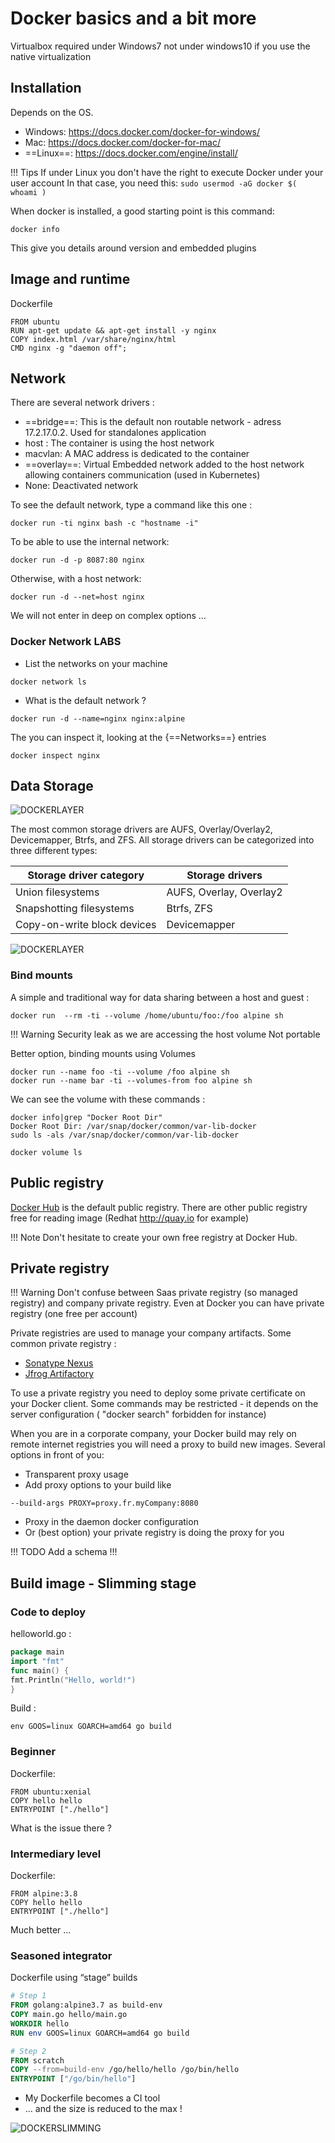 # Docker basics and a bit more

Virtualbox required under Windows7 
not under windows10 if you use the native virtualization

## Installation
Depends on the OS.

* Windows:	https://docs.docker.com/docker-for-windows/
* Mac:      https://docs.docker.com/docker-for-mac/
* ==Linux==:    https://docs.docker.com/engine/install/


!!! Tips 
    If under Linux you don't have the right to execute Docker under your user account
    In that case, you need this:
    ````
      sudo usermod -aG docker $( whoami )
    ````

When docker is installed, a good starting point is this command:
````
docker info
````
This give you details around version and embedded plugins

## Image and runtime

Dockerfile
```
FROM ubuntu
RUN apt-get update && apt-get install -y nginx
COPY index.html /var/share/nginx/html
CMD nginx -g "daemon off";
```


## Network

There are several network drivers :

* ==bridge==: This is the default non routable network - adress 17.2.17.0.2. Used for standalones application
* host : The container is using the host network
* macvlan: A MAC address is dedicated to the container
* ==overlay==: Virtual Embedded network added to the host network allowing containers communication (used in Kubernetes)
* None: Deactivated network

To see the default network, type a command like this one :
```
docker run -ti nginx bash -c "hostname -i"
```

To be able to use the internal network:
````
docker run -d -p 8087:80 nginx
````

Otherwise, with a host network:
````
docker run -d --net=host nginx
````
We will not enter in deep on complex options ...

### Docker Network LABS

* List the networks on your machine
```
docker network ls
```

* What is the default network ?

```
docker run -d --name=nginx nginx:alpine
```
The you can inspect it, looking at the {==Networks==} entries

```
docker inspect nginx
```




## Data Storage

![DOCKERLAYER](../files/virtualization/docker_image_layers.png "Docker image layers")

The most common storage drivers are AUFS, Overlay/Overlay2, Devicemapper, Btrfs, and ZFS. 
All storage drivers can be categorized into three different types:

Storage driver category     | Storage drivers 
----------------------------|-----------------
Union filesystems           | AUFS, Overlay, Overlay2
Snapshotting filesystems    | Btrfs, ZFS
Copy-on-write block devices | Devicemapper

![DOCKERLAYER](../files/virtualization/docker_container_images.png "Docker image layers")

### Bind mounts

A simple and traditional way for data sharing between a host and guest :
```
docker run  --rm -ti --volume /home/ubuntu/foo:/foo alpine sh
```

!!! Warning
    Security leak as we are accessing the host volume 
    Not portable

Better option, binding mounts using Volumes

````
docker run --name foo -ti --volume /foo alpine sh
docker run --name bar -ti --volumes-from foo alpine sh
````

We can see the volume with these commands :

````
docker info|grep "Docker Root Dir"
Docker Root Dir: /var/snap/docker/common/var-lib-docker
sudo ls -als /var/snap/docker/common/var-lib-docker

docker volume ls
````

## Public registry
[Docker Hub](https://hub.docker.com/) is the default public registry.
There are other public registry free for reading image (Redhat http://quay.io for example)

!!! Note
    Don't hesitate to create your own free registry at Docker Hub.

## Private registry

!!! Warning
    Don't confuse between Saas private registry (so managed registry) and company private registry.
    Even at Docker you can have private registry (one free per account)

Private registries are used to manage your company artifacts.
Some common private registry : 

* [Sonatype Nexus](https://www.sonatype.com/nexus/repository-oss) 
* [Jfrog Artifactory](https://jfrog.com/artifactory/)

To use a private registry you need to deploy some private certificate on your Docker client.
Some commands may be restricted - it depends on the server configuration ( "docker search" forbidden for instance)

When you are in a corporate company, your Docker build may rely on remote internet registries
you will need a proxy to build new images.
Several options in front of you:

* Transparent proxy usage
* Add proxy options to your build like
```
--build-args PROXY=proxy.fr.myCompany:8080
```  
* Proxy in the daemon docker configuration
* Or (best option) your private registry is doing the proxy for you

!!! TODO
    Add a schema !!!

## Build image - Slimming stage

### Code to deploy

helloworld.go :

```go
package main
import "fmt"
func main() {
fmt.Println("Hello, world!")
}
```
Build :
```
env GOOS=linux GOARCH=amd64 go build
```

### Beginner

Dockerfile:
```
FROM ubuntu:xenial
COPY hello hello
ENTRYPOINT ["./hello"]
```

What is the issue there ?

### Intermediary level

Dockerfile:
```
FROM alpine:3.8
COPY hello hello
ENTRYPOINT ["./hello"]
```

Much better ...

### Seasoned integrator

Dockerfile using “stage” builds

```Dockerfile
# Step 1
FROM golang:alpine3.7 as build-env
COPY main.go hello/main.go
WORKDIR hello
RUN env GOOS=linux GOARCH=amd64 go build

# Step 2
FROM scratch
COPY --from=build-env /go/hello/hello /go/bin/hello
ENTRYPOINT ["/go/bin/hello"]
```

* My Dockerfile becomes a CI tool 
* ... and the size is reduced to the max !

![DOCKERSLIMMING](../files/virtualization/docker_images_slimming.png "Docker image slimming")